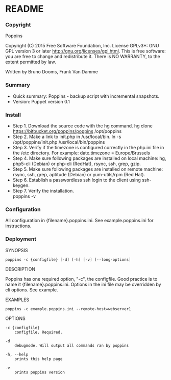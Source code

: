# README #
### Copyright ###
Poppins 

Copyright (C) 2015 Free Software Foundation, Inc.
License GPLv3+: GNU GPL version 3 or later <http://gnu.org/licenses/gpl.html>.
This is free software: you are free to change and redistribute it.
There is NO WARRANTY, to the extent permitted by law.

Written by Bruno Dooms, Frank Van Damme

### Summary ###
* Quick summary: Poppins - backup script with incremental snapshots. 
* Version: Puppet version 0.1

### Install ###
* Step 1. Download the source code with the hg command. 
    hg clone https://bitbucket.org/poppins/poppins /opt/poppins
* Step 2. Make a link to init.php in /usr/local/bin.
    ln -s /opt/poppins/init.php /usr/local/bin/poppins
* Step 3. Verify if the timezone is configured correctly in the php.ini file in the /etc directory. For example:
    date.timezone = Europe/Brussels
* Step 4. Make sure following packages are installed on local machine: 
    hg, php5-cli (Debian) or php-cli (RedHat), rsync, ssh, grep, gzip. 
* Step 5. Make sure following packages are installed on remote machine: 
    rsync, ssh, grep, aptitude (Debian) or yum-utils/rpm (Red Hat). 
* Step 6. Establish a passwordless ssh login to the client using ssh-keygen.
* Step 7. Verify the installation.  
    poppins -v

### Configuration ###
All configuration in {filename}.poppins.ini. See example.poppins.ini for instructions.

### Deployment ###
SYNOPSIS

    poppins -c {configfile} [-d] [-h] [-v] [--long-options]

DESCRIPTION

Poppins has one required option, "-c", the configfile. Good practice is to name it {filename}.poppins.ini. Options in the ini file may be overridden by cli options. See example.

EXAMPLES

    poppins -c example.poppins.ini --remote-host=webserver1

OPTIONS

    -c {configfile}
        configfile. Required. 

    -d 
        debugmode. Will output all commands ran by poppins

    -h, --help
        prints this help page

    -v
        prints poppins version
